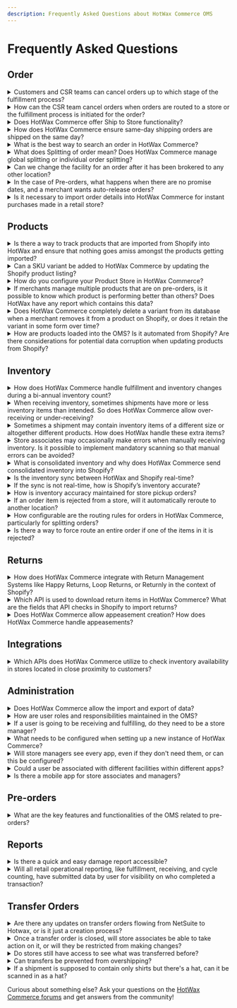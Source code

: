 ```yaml
---
description: Frequently Asked Questions about HotWax Commerce OMS
---
```


# Frequently Asked Questions

## Order

<details>

<summary>Customers and CSR teams can cancel orders up to which stage of the fulfillment process?</summary>

Shopify doesn't support customer cancellations, but CSR teams can cancel orders from the Shopify Admin Panel. Orders can be canceled on Shopify up until they're packed and not yet shipped in HotWax Commerce.

</details>

<details>

<summary>How can the CSR team cancel orders when orders are routed to a store or the fulfillment process is initiated for the order?</summary>

CSRs are responsible for notifying the stores about order cancellations. This enables store managers to utilize the Fulfillment App to unpack the specific order and halt the fulfillment process. Subsequently, CSRs can proceed to cancel orders either through the Shopify Admin Panel. HotWax Commerce downloads the canceled orders from Shopify and cancels them in HotWax Commerce; the canceled orders are automatically removed from the Fulfillment App.

</details>

<details>

<summary>Does HotWax Commerce offer Ship to Store functionality?</summary>

Yes, HotWax Commerce offers Ship to Store functionality.

</details>

<details>

<summary>How does HotWax Commerce ensure same-day shipping orders are shipped on the same day?</summary>

HotWax Commerce ensures same-day shipping orders are shipped on the same day through a structured process involving real-time eligibility checks and inventory verification, as outlined in the Soft Allocation feature. The process includes the following steps: 1. Obtain the customer's latitude and longitude: This is done either by converting the customer's postal code using the postCodeLookup API or by obtaining the coordinates directly from the customer's device if they allow access to their system location. 2. Compare against the store's coordinates: By evaluating the proximity between the customer's location and the store's location, HotWax Commerce determines the feasibility of meeting the same-day delivery requirement. 3. Evaluate serviceable areas: The system assesses whether the customer's address falls within the store's serviceable area. 4. Prioritize orders for same-day delivery: Orders meeting these criteria are prioritized to ensure timely fulfillment. By employing these measures, HotWax Commerce effectively supports same-day shipping orders and enhances the efficiency of the fulfillment process.

</details>

<details>

<summary>What is the best way to search an order in HotWax Commerce?</summary>

To search for an order in HotWax Commerce, you can use the following methods: 1. \*\*Search by Shopify Order ID, Order Name, or External ID\*\*: Store associates can quickly find the relevant sales order by entering essential details such as the Shopify order ID, order name, or external ID on the Create Returns page. 2. \*\*Use the Order Search Functionality\*\*: HotWax Commerce provides an order search functionality that allows you to search for orders based on various criteria such as order number, customer information, shipping address, billing details, and payment information. 3. \*\*Utilize Filters and Sorting\*\*: HotWax Commerce offers filters and sorting options to narrow down your search results. You can filter orders based on different parameters such as order status, order date, location, sales channel, and more. 4. \*\*Use Advanced Search Options\*\*: HotWax Commerce may provide advanced search options that allow you to search for orders using specific criteria or custom fields. These options can vary based on the configuration and customization of your HotWax Commerce instance.

</details>

<details>

<summary>What does Splitting of order mean? Does HotWax Commerce manage global splitting or individual order splitting?</summary>

HotWax Commerce supports global order splitting, allowing for the division of orders into multiple shipments or packages based on inventory availability and fulfillment locations. If the global setting for order splitting is enabled, all orders are eligible for splitting by default. Even if the global setting is disabled, HotWax Commerce enables individual order splitting, allowing customer service representatives to manually permit splitting for specific orders as needed.

</details>

<details>

<summary>Can we change the facility for an order after it has been brokered to any other location?</summary>

Yes! Store associates can reject the item from that facility on the view sales order page of the Fulfillment App, and then the HotWax Commerce brokering engine will pick it again in the next brokering cycle. Optionally, CSRs can also manually broker it to any specific facility.

</details>

<details>

<summary>In the case of Pre-orders, what happens when there are no promise dates, and a merchant wants auto-release orders?</summary>

Auto-releasing checks inventory count and promise date of an item. An item cannot be released if there’s no promise date on it. If a merchant does not manage promise dates but still wants an automated process, they can choose to broker orders directly from the pre-order parking. Brokering pre-order parking will allow sending orders for fulfillment even if there is no promise date using the same brokering rules a merchant has set up for normal orders. Additionally, a merchant can also configure a custom set of brokering rules specifically to broker orders right from pre-order parking.

</details>

<details>

<summary>Is it necessary to import order details into HotWax Commerce for instant purchases made in a retail store?</summary>

Yes, even if a customer makes an instant purchase in a retail store, HotWax Commerce imports the order details into the Order Management System and syncs them with the ERP system for accounting purposes. This ensures a comprehensive overview of all orders and accurate financial tracking.

</details>

## Products

<details>

<summary>Is there a way to track products that are imported from Shopify into HotWax and ensure that nothing goes amiss amongst the products getting imported?</summary>

Yes, HotWax Commerce provides a way to track products that are imported from Shopify. When importing products from Shopify to HotWax Commerce, HotWax Commerce keeps track of the "created\_at" field of products in Shopify. It identifies any products that were created after the last import and imports them into HotWax Commerce's product catalog. This ensures that all newly added products are synchronized and nothing goes amiss during the import process.

</details>

<details>

<summary>Can a SKU variant be added to HotWax Commerce by updating the Shopify product listing?</summary>

Yes, HotWax Commerce automatically syncs all newly added products and variants from the Shopify product listing through the import products job. This job runs at scheduled intervals, downloading all products and variants added since the last job run. Retailers can also schedule a sync products job to update all product changes from Shopify.

</details>

<details>

<summary>How do you configure your Product Store in HotWax Commerce?</summary>

In HotWax Commerce, retailers can configure brand-specific settings through the Product Store. The platform offers a dedicated Company app that allows retailers to create and manage their Product Store efficiently.

</details>

<details>

<summary>If merchants manage multiple products that are on pre-orders, is it possible to know which product is performing better than others? Does HotWax have any report which contains this data?</summary>

Yes, HotWax Commerce OMS provides the \*\*Daily Pre-Order Product Performance report\*\* which helps merchandisers analyze the performance of products on Pre-Order. This report assists in identifying the best and least-performing Pre-Order products, guiding future strategies and decisions regarding product assortment.

</details>

<details>

<summary>Does HotWax Commerce completely delete a variant from its database when a merchant removes it from a product on Shopify, or does it retain the variant in some form over time?</summary>

When a merchant deletes a variant of a product on Shopify, HotWax Commerce de-links that variant from the parent product but does not delete it immediately. The variant is marked as deleted but kept in the database for return management purposes. It is considered a soft deletion.

</details>

<details>

<summary>How are products loaded into the OMS? Is it automated from Shopify? Are there considerations for potential data corruption when updating products from Shopify?</summary>

HotWax Commerce uses a configurable job to download products from Shopify. This job handles: - Initial product downloads - Updates to product information - Importing newly added products - Deleting products no longer available in Shopify For more details, refer to the documentation. Considerations for potential data corruption are addressed by robust import processes and error handling mechanisms to ensure data integrity.

</details>

## Inventory

<details>

<summary>How does HotWax Commerce handle fulfillment and inventory changes during a bi-annual inventory count?</summary>

HotWax Commerce provides the capability to disable online fulfillment from facilities during a bi-annual inventory count. Retailers can adjust fulfillment capacity to 0 or remove the facility from order brokering and pickup groups to prevent new orders from arriving at those locations. This feature allows merchants to conduct their inventory counts without interruptions or changes to inventory levels.

</details>

<details>

<summary>When receiving inventory, sometimes shipments have more or less inventory items than intended. So does HotWax Commerce allow over-receiving or under-receiving?</summary>

Yes, HotWax Commerce allows for both over-receiving and under-receiving of inventory items. When stores receive more items than expected, leading to over-receiving scenarios, HotWax Commerce facilitates the receiving of this extra inventory efficiently. The platform highlights over-received items with a progress bar that turns red to easily identify items with excess inventory and generates reports for over-received items, allowing retailers to record this extra inventory within their ERP system.

</details>

<details>

<summary>Sometimes a shipment may contain inventory items of a different size or altogether different products. How does HotWax handle these extra items?</summary>

When stores receive items that differ from the recorded shipment, including scenarios where the size differs or an altogether different product is received, HotWax Commerce facilitates the process to receive and record these additional items effectively.

</details>

<details>

<summary>Store associates may occasionally make errors when manually receiving inventory. Is it possible to implement mandatory scanning so that manual errors can be avoided?</summary>

Yes, retailers have the option to mandate store associates to scan the unique barcode of each SKU for enhanced accuracy and inventory management, which can help avoid manual errors when receiving inventory.

</details>

<details>

<summary>What is consolidated inventory and why does HotWax Commerce send consolidated inventory into Shopify?</summary>

HotWax Commerce sends consolidated inventory into Shopify to ensure that the inventory counts of all products available for sale on Shopify are aggregated from all storage locations, such as stores and warehouses. This is particularly important for retailers using Shopify eCommerce and third-party Point of Sale systems, where only one Location is created on Shopify to aggregate the inventory counts. This approach allows for a unified view of inventory availability across all channels, supporting various business scenarios and ensuring that Shopify reflects the most accurate and up-to-date inventory information.

</details>

<details>

<summary>Is the inventory sync between HotWax and Shopify real-time?</summary>

By default, inventory sync between HotWax Commerce and Shopify isn't real-time. Instead, there's a batch process that syncs inventory at frequent intervals, which can be configured using the Job Manager app. Although real-time syncs are possible using Shopify webhooks, it's important to note that webhooks aren't always reliable. Therefore, periodic reconciliation is necessary to ensure data stays up-to-date.

</details>

<details>

<summary>If the sync is not real-time, how is Shopify’s inventory accurate?</summary>

Shopify's inventory accuracy is maintained through periodic synchronization with HotWax Commerce, typically occurring at frequent time intervals. This synchronization can be achieved through either webhooks or batch jobs, ensuring that inventory updates from HotWax Commerce are reflected in Shopify. However, due to the nature of periodic syncing, a slight delay in updating inventory from HotWax Commerce to Shopify may occur. Therefore, it's essential to periodically reconcile the data to ensure accuracy.

</details>

<details>

<summary>How is inventory accuracy maintained for store pickup orders?</summary>

When a customer places a store pickup order, HotWax Commerce reserves the inventory at the designated store for that order. This reserved inventory is then deducted from the available quantity when HotWax Commerce updates the online Available to Promise (ATP) to Shopify.

</details>

<details>

<summary>If an order item is rejected from a store, will it automatically reroute to another location?</summary>

### Fulfillment

### Routing

Yes, all rejected orders from a store are automatically rerouted to another location in the next brokering cycle.

</details>

<details>

<summary>How configurable are the routing rules for orders in HotWax Commerce, particularly for splitting orders?</summary>

HotWax Commerce routing rules are fully configurable based on retailer requirements. For detailed instructions on configuring routing rules, refer to the order routing user manual.

</details>

<details>

<summary>Is there a way to force route an entire order if one of the items in it is rejected?</summary>

Retailers can disable partial rejection to ensure that if one inventory item is not available, all other items in that order are also rejected. The entire order will be rerouted to a different facility with available inventory.

</details>

## Returns

<details>

<summary>How does HotWax Commerce integrate with Return Management Systems like Happy Returns, Loop Returns, or Returnly in the context of Shopify?</summary>

HotWax Commerce does not serve as a Return Management System for online orders. Instead, it integrates with Shopify to handle returns processed through third-party return management apps like Happy Returns, Loop Returns, or Returnly. Once the return process is successfully completed in Shopify, HotWax Commerce downloads the return data. This information is then seamlessly sent to the ERP systems for financial and accounting purposes without the need for direct integration between ERP and Return Management Systems. This streamlined integration is facilitated by HotWax Commerce's built-in capabilities for seamless data transfer between Shopify and ERP systems.

</details>

<details>

<summary>Which API is used to download return items in HotWax Commerce? What are the fields that API checks in Shopify to import returns?</summary>

The API used to download return items in HotWax Commerce checks the "Refund" status in Shopify for orders created after the last job run.

</details>

<details>

<summary>Does HotWax Commerce allow appeasement creation? How does HotWax Commerce handle appeasements?</summary>

HotWax Commerce does not have a direct feature for retailers to create appeasements. Instead, Customer Service Representative (CSR) teams can create appeasements to address customer concerns in Shopify. When an appeasement is generated, HotWax Commerce downloads this information along with refund details.

</details>

## Integrations

<details>

<summary>Which APIs does HotWax Commerce utilize to check inventory availability in stores located in close proximity to customers?</summary>

HotWax Commerce utilizes the "postcodeLookup" API to convert a customer's postal code into latitude and longitude coordinates, and the "storeLookup" API to find available pickup locations within a designated radius from the customer's location.

</details>

## Administration

<details>

<summary>Does HotWax Commerce allow the import and export of data?</summary>

Yes, HotWax Commerce allows for the import and export of data. The Master Data Manager within HotWax Commerce provides users with the ability to manually import and export data, offering functionalities such as cross-referencing systematically imported data, seamless data modification, and auditing features.

</details>

<details>

<summary>How are user roles and responsibilities maintained in the OMS?</summary>

User roles and responsibilities in the Order Management System (OMS) are maintained through a combination of user account categories and the assignment of specific permissions based on those roles and responsibilities. Users are divided into: - \*\*Individual User Accounts\*\*: Created for specific users with designated roles and access privileges. - \*\*Generic Facility Logins\*\*: For shared use within a facility, allowing multiple users to access fulfillment applications without individualized access privileges.

</details>

<details>

<summary>If a user is going to be receiving and fulfilling, do they need to be a store manager?</summary>

No, users do not need to be store managers to handle receiving and fulfilling tasks. In HotWax Commerce, users can be assigned specific roles such as warehouse picker, packer, clerk, receiver, or manager within the Facilities app. Role-specific permissions allow users to perform tasks according to their assigned roles, with store associates using the Store Fulfillment app and the Inventory Receiving App for various tasks.

</details>

<details>

<summary>What needs to be configured when setting up a new instance of HotWax Commerce?</summary>

When setting up a new instance of HotWax Commerce, the following configurations need to be completed: - \*\*Product Store Configuration\*\*: Set up the Product Store Name, Currency, Auto Approve Order, Auto Cancel Days, Sales Order ID Prefix, Allow Split and Product Identifier. - \*\*Initial Setup Tasks\*\*: Add DBICs, configure Product Stores, add more Product Stores, set up the company name, load facilities, and load System Property data. - \*\*User and Gateway Configuration\*\*: Create your first system user and add shipping gateways. - \*\*Shopify Integration\*\*: Connect a Shopify Store, map Shopify locations, and set up Shopify Mappings. - \*\*Solr Indexing Configuration\*\*: Manage Solr indexing for efficient data retrieval and search operations. Refer to the user manual for detailed instructions.

</details>

<details>

<summary>Will store managers see every app, even if they don't need them, or can this be configured?</summary>

HotWax Commerce uses user-level permissions to control app access. While users might see various apps on the app launchpad, they can only log in to the apps for which they have permissions. This ensures that store managers and other users only access the apps relevant to their roles.

</details>

<details>

<summary>Could a user be associated with different facilities within different apps?</summary>

Yes, a user can be associated with different facilities within different apps. The "Add Facilities" function allows administrators to associate a user with multiple facilities in the OMS, enabling users to manage fulfillment operations across different locations.

</details>

<details>

<summary>Is there a mobile app for store associates and managers?</summary>

Yes, there are several mobile apps available for store associates and managers, including: 1. \*\*HotWax Commerce's Picking App\*\*: Manages picklists. 2. \*\*HotWax Commerce's Inventory Count App\*\*: Designed for inventory management. 3. \*\*HotWax Commerce's Inventory Receiving App\*\*: Manages ASN, Purchase Orders, and Returns. 4. \*\*HotWax Commerce's BOPIS Fulfillment App\*\*: Manages Buy Online Pick-up In Store (BOPIS) functionality. 5. \*\*HotWax Commerce's Store Fulfillment App\*\*: Handles picking, packing, and shipping orders.

</details>

## Pre-orders

<details>

<summary>What are the key features and functionalities of the OMS related to pre-orders?</summary>

HotWax Commerce’s Pre-order Solution includes: - Selling inventory at full price before arrival - Managing mixed cart orders - Allocating inventory for online and physical stores - Facilitating pre-order fulfillment without risking overselling

</details>

## Reports

<details>

<summary>Is there a quick and easy damage report accessible?</summary>

Yes, HotWax Commerce provides rejection reasons in the Store Rejections with Reason Graph and Recorded Variances Report. Retailers can filter out the variance recorded with the "damaged" reason from these datasets to quickly access damage reports.

</details>

<details>

<summary>Will all retail operational reporting, like fulfillment, receiving, and cycle counting, have submitted data by user for visibility on who completed a transaction?</summary>

Yes, all operational reports will show the user who completed the action in the app.

</details>

## Transfer Orders

<details>

<summary>Are there any updates on transfer orders flowing from NetSuite to Hotwax, or is it just a creation process?</summary>

The process for transfer orders flowing from NetSuite to HotWax Commerce involves synchronization beyond just creation. It includes: - Synchronizing Transfer Orders from NetSuite to HotWax Commerce. - Creating Item Receipt records within HotWax Commerce when inventory is received. - Automating the update of Transfer Order statuses from "Pending Receipt" to "Received" in NetSuite after item receipt.

</details>

<details>

<summary>Once a transfer order is closed, will store associates be able to take action on it, or will they be restricted from making changes?</summary>

Once a transfer order is closed and completed, it is locked to prevent changes to the items or quantities shipped. However, during fulfillment, store associates can make partial shipments and add remaining items before the order is closed.

</details>

<details>

<summary>Do stores still have access to see what was transferred before?</summary>

Yes, stores have access to see what was transferred before through the Transfer Orders page in HotWax Commerce OMS.

</details>

<details>

<summary>Can transfers be prevented from overshipping?</summary>

Yes, transfer orders will not be overshipped. Store associates receive notifications when picking orders if the picked quantity cannot exceed the ordered quantity.

</details>

<details>

<summary>If a shipment is supposed to contain only shirts but there's a hat, can it be scanned in as a hat?</summary>

Yes, if a shipment is supposed to contain only shirts but there's a hat, it can be scanned in as a hat. The HotWax Commerce receiving app allows for the receiving and recording of unexpected items.

</details>

Curious about something else? Ask your questions on the [HotWax Commerce forums](https://forum.hotwax.io/) and get answers from the community!
